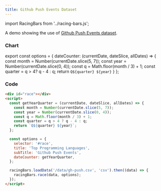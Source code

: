 ```yaml
---
title: Github Push Events Dataset
---
```


import RacingBars from '../racing-bars.js';

A demo showing the use of [Github Push Events dataset](/docs/sample-datasets#github-push-events).

<!--truncate-->

### Chart

export const options = {
dateCounter: (currentDate, dateSlice, allDates) => {
const month = Number(currentDate.slice(5, 7));
const year = Number(currentDate.slice(0, 4));
const q = Math.floor(month / 3) + 1;
const quarter = q > 4? q - 4 : q;
return `Q${quarter} ${year}`
}
};

<div className="gallery">
  <RacingBars
    dataUrl="/data/gh-push.csv"
    dataType="csv"
    title="Top Programming Languages"
    subTitle="Github Push Events"
    dateCounter={options.dateCounter}
  />
</div>

### Code

```html
<div id="race"></div>
<script>
  const getYearQuarter = (currentDate, dateSlice, allDates) => {
    const month = Number(currentDate.slice(5, 7));
    const year = Number(currentDate.slice(0, 4));
    const q = Math.floor(month / 3) + 1;
    const quarter = q > 4 ? q - 4 : q;
    return `Q${quarter} ${year}`;
  };

  const options = {
    selector: '#race',
    title: 'Top Programming Languages',
    subTitle: 'Github Push Events',
    dateCounter: getYearQuarter,
  };

  racingBars.loadData('/data/gh-push.csv', 'csv').then((data) => {
    racingBars.race(data, options);
  });
</script>
```
